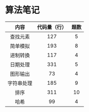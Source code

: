 # 算法笔记



|    内容    | 代码量（行） | 题数 |
| :--------: | :----------: | :--: |
|  查找元素  |     127      |  5   |
|  简单模拟  |     193      |  8   |
|  进制转换  |     117      |  4   |
|  日期处理  |     331      |  5   |
|  图形输出  |      73      |  4   |
| 字符串处理 |     185      |  9   |
|    排序    |     311      |  10  |
|    哈希    |      99      |  4   |

